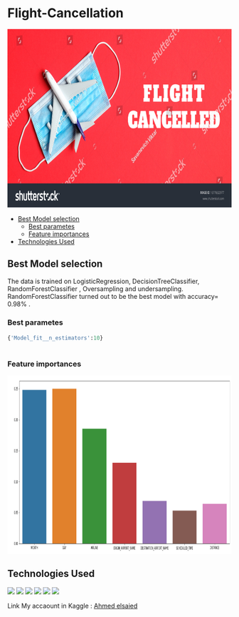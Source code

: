 # Flight-Cancellation

<img src = "https://github.com/ahmedsaeed620/Flight-Cancellation/blob/main/77.jpg" width =1000 height = 400/> 

  - [Best Model selection](#best-model-selection)
    - [Best parametes](#best-parametes)
    -  [Feature importances](#feature-importances)
  - [Technologies Used](#technologies-used)

  
## Best Model selection

The data is trained on LogisticRegression, DecisionTreeClassifier, RandomForestClassifier , Oversampling and undersampling. RandomForestClassifier turned out to be the best model with accuracy= 0.98% .

### Best parametes

``` python
{'Model_fit__n_estimators':10}
  
```

### Feature importances

<img src = "https://github.com/ahmedsaeed620/Flight-Cancellation/blob/main/78.png" width = 900 height = 400/>

## Technologies Used

[![](https://img.shields.io/badge/Python-FFD43B?style=for-the-badge&logo=python&logoColor=darkgreen)](https://www.python.org)
[![](https://img.shields.io/badge/scikit_learn-F7931E?style=for-the-badge&logo=scikit-learn&logoColor=white)](https://scikit-learn.org/stable/)
[![](https://img.shields.io/badge/Numpy-777BB4?style=for-the-badge&logo=numpy&logoColor=white)](https://numpy.org) 
[![](https://img.shields.io/badge/Pandas-2C2D72?style=for-the-badge&logo=pandas&logoColor=white)](https://pandas.pydata.org)
[![](https://img.shields.io/badge/Plotly-239120?style=for-the-badge&logo=plotly&logoColor=white)](https://plotly.com) 
[![](https://img.shields.io/badge/conda-342B029.svg?&style=for-the-badge&logo=anaconda&logoColor=white)](https://www.anaconda.com)


Link My accaount in Kaggle : [Ahmed elsaied](https://www.kaggle.com/ahmedsaied3122)









